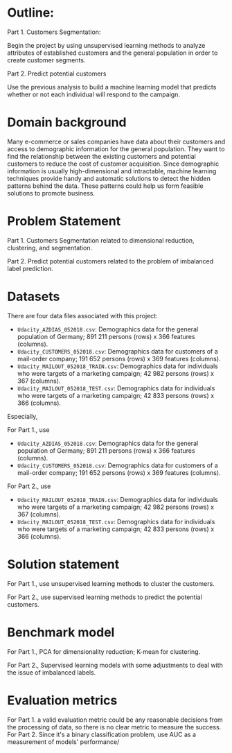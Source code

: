 # Outline:

Part 1. Customers Segmentation:

Begin the project by using unsupervised learning methods to analyze attributes of established customers and the general population in order to create customer segments.

Part 2. Predict potential customers

Use the previous analysis to build a machine learning model that predicts whether or not each individual will respond to the campaign.

# Domain background

Many e-commerce or sales companies have data about their customers and access to demographic information for the general population. 
They want to find the relationship between the existing customers and potential customers to reduce the cost of customer acquisition.
Since demographic information is usually high-dimensional and intractable, machine learning techniques provide handy and automatic solutions 
to detect the hidden patterns behind the data. These patterns could help us form feasible solutions to promote business. 

# Problem Statement

Part 1. Customers Segmentation related to dimensional reduction, clustering, and segmentation.

Part 2. Predict potential customers related to the problem of imbalanced label prediction.

# Datasets

There are four data files associated with this project:

- `Udacity_AZDIAS_052018.csv`: Demographics data for the general population of Germany; 891 211 persons (rows) x 366 features (columns).
- `Udacity_CUSTOMERS_052018.csv`: Demographics data for customers of a mail-order company; 191 652 persons (rows) x 369 features (columns).
- `Udacity_MAILOUT_052018_TRAIN.csv`: Demographics data for individuals who were targets of a marketing campaign; 42 982 persons (rows) x 367 (columns).
- `Udacity_MAILOUT_052018_TEST.csv`: Demographics data for individuals who were targets of a marketing campaign; 42 833 persons (rows) x 366 (columns).

Especially,

For Part 1., use
- `Udacity_AZDIAS_052018.csv`: Demographics data for the general population of Germany; 891 211 persons (rows) x 366 features (columns).
- `Udacity_CUSTOMERS_052018.csv`: Demographics data for customers of a mail-order company; 191 652 persons (rows) x 369 features (columns).

For Part 2., use
- `Udacity_MAILOUT_052018_TRAIN.csv`: Demographics data for individuals who were targets of a marketing campaign; 42 982 persons (rows) x 367 (columns).
- `Udacity_MAILOUT_052018_TEST.csv`: Demographics data for individuals who were targets of a marketing campaign; 42 833 persons (rows) x 366 (columns).

# Solution statement

For Part 1., use unsupervised learning methods to cluster the customers.

For Part 2., use supervised learning methods to predict the potential customers.

# Benchmark model

For Part 1., PCA for dimensionality reduction; K-mean for clustering.

For Part 2., Supervised learning models with some adjustments to deal with the issue of imbalanced labels.

# Evaluation metrics

For Part 1. a valid evaluation metric could be any reasonable decisions from the processing of data, so there is no clear metric to measure the success.
For Part 2. Since it's a binary classification problem, use AUC as a measurement of models' performance/
